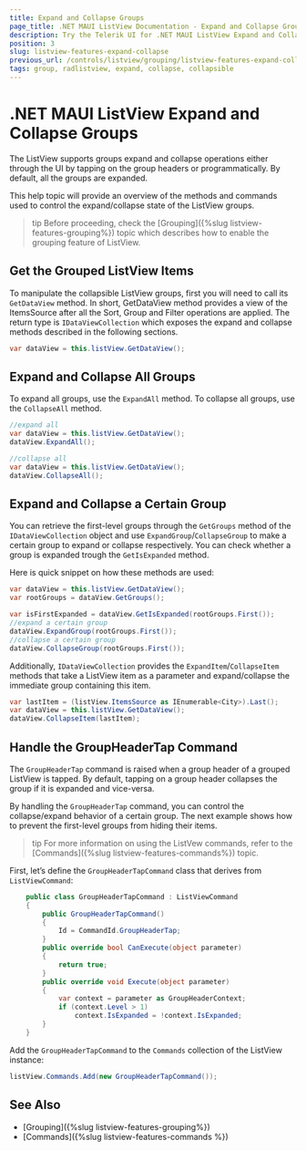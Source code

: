 ```yaml
---
title: Expand and Collapse Groups
page_title: .NET MAUI ListView Documentation - Expand and Collapse Groups
description: Try the Telerik UI for .NET MAUI ListView Expand and Collapse group operations and review how to use them programmatically and how to handle the GroupHeaderTap Command.
position: 3
slug: listview-features-expand-collapse
previous_url: /controls/listview/grouping/listview-features-expand-collapse
tags: group, radlistview, expand, collapse, collapsible
---
```


# .NET MAUI ListView Expand and Collapse Groups

The ListView supports groups expand and collapse operations either through the UI by tapping on the group headers or programmatically. By default, all the groups are expanded.

This help topic will provide an overview of the methods and commands used to control the expand/collapse state of the ListView groups.

>tip Before proceeding, check the [Grouping]({%slug listview-features-grouping%}) topic which describes how to enable the grouping feature of ListView.

## Get the Grouped ListView Items

To manipulate the collapsible ListView groups, first you will need to call its `GetDataView` method. In short, GetDataView method provides a view of the ItemsSource after all the Sort, Group and Filter operations are applied. The return type is `IDataViewCollection` which exposes the expand and collapse methods described in the following sections.

```C#
var dataView = this.listView.GetDataView();
```

## Expand and Collapse All Groups

To expand all groups, use the `ExpandAll` method. To collapse all groups, use the `CollapseAll` method.

```C#
//expand all
var dataView = this.listView.GetDataView();
dataView.ExpandAll();

//collapse all
var dataView = this.listView.GetDataView();
dataView.CollapseAll();
```

## Expand and Collapse a Certain Group

You can retrieve the first-level groups through the `GetGroups` method of the `IDataViewCollection` object and use `ExpandGroup`/`CollapseGroup` to make a certain group to expand or collapse respectively. You can check whether a group is expanded trough the `GetIsExpanded` method.

Here is quick snippet on how these methods are used:

```C#
var dataView = this.listView.GetDataView();
var rootGroups = dataView.GetGroups();

var isFirstExpanded = dataView.GetIsExpanded(rootGroups.First());
//expand a certain group
dataView.ExpandGroup(rootGroups.First());
//collapse a certain group
dataView.CollapseGroup(rootGroups.First());
```

Additionally, `IDataViewCollection` provides the `ExpandItem`/`CollapseItem` methods that take a ListView item as a parameter and expand/collapse the immediate group containing this item.

```C#
var lastItem = (listView.ItemsSource as IEnumerable<City>).Last();
var dataView = this.listView.GetDataView();
dataView.CollapseItem(lastItem);
```

## Handle the GroupHeaderTap Command

The `GroupHeaderTap` command is raised when a group header of a grouped ListView is tapped. By default, tapping on a group header collapses the group if it is expanded and vice-versa.

By handling the `GroupHeaderTap` command, you can control the collapse/expand behavior of a certain group. The next example shows how to prevent the first-level groups from hiding their items.

>tip For more information on using the ListVew commands, refer to the [Commands]({%slug listview-features-commands%}) topic.

First, let’s define the `GroupHeaderTapCommand` class that derives from `ListViewCommand`:

```C#
	public class GroupHeaderTapCommand : ListViewCommand
	{
		public GroupHeaderTapCommand()
		{
			Id = CommandId.GroupHeaderTap;
		}
		public override bool CanExecute(object parameter)
		{
			return true;
		}
		public override void Execute(object parameter)
		{
			var context = parameter as GroupHeaderContext;
			if (context.Level > 1)
				context.IsExpanded = !context.IsExpanded;
		}
	}
```

Add the `GroupHeaderTapCommand` to the `Commands` collection of the ListView instance:

```C#
listView.Commands.Add(new GroupHeaderTapCommand());
```

## See Also

- [Grouping]({%slug listview-features-grouping%})
- [Commands]({%slug listview-features-commands %})
